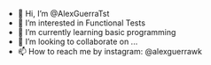 - 👋 Hi, I’m @AlexGuerraTst
- 👀 I’m interested in Functional Tests
- 🌱 I’m currently learning basic programming
- 💞️ I’m looking to collaborate on ...
- 📫 How to reach me by instagram: @alexguerrawk

<!---
AlexGuerraTst/AlexGuerraTst is a ✨ special ✨ repository because its `README.md` (this file) appears on your GitHub profile.
You can click the Preview link to take a look at your changes.
--->
